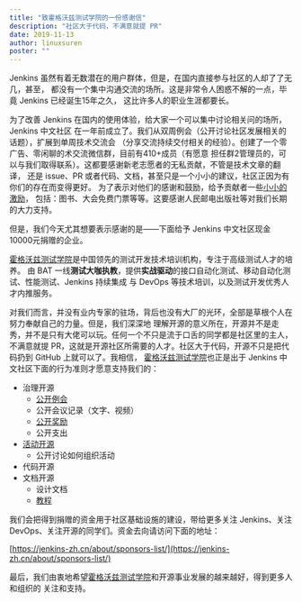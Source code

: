 ```yaml
---
title: "致霍格沃兹测试学院的一份感谢信"
description: "社区大于代码，不满意就提 PR"
date: 2019-11-13
author: linuxsuren
poster: ""
---
```


Jenkins 虽然有着无数潜在的用户群体，但是，在国内直接参与社区的人却了了无几，甚至，
都没有一个集中沟通交流的场所。这是非常令人困惑不解的一点，毕竟 Jenkins 已经诞生15年之久，
这比许多人的职业生涯都要长。

为了改善 Jenkins 在国内的使用体验，给大家一个可以集中讨论相关问的场所，Jenkins 中文社区
在一年前成立了。我们从双周例会（公开讨论社区发展相关的话题），扩展到单周技术交流会
（分享交流持续交付相关的经验）。创建了一个零广告、零闲聊的术交流微信群，目前有410+成员（有愿意
担任群2管理员的，可以与我们取得联系）。这都要感谢新老志愿者的无私贡献，不管是技术文章的翻译，
还是 issue、PR 或者代码、文档，甚至只是一个小小的建议，社区正因为有你们的存在而变得更好。
为了表示对他们的感谢和鼓励，给予贡献者一些[小小的激励](https://jenkins-zh.cn/about/star-plan/)，
包括：图书、大会免费门票等等。这要感谢人民邮电出版社等对我们长期的大力支持。

但是，我们今天尤其想要表示感谢的是——下面给予 Jenkins 中文社区现金10000元捐赠的企业。

[霍格沃兹测试学院](https://testing-studio.com)是中国领先的测试开发技术培训机构，专注于高级测试人才的培养。
由 BAT 一线**测试大咖执教**，提供**实战驱动**的接口自动化测试、移动自动化测试、性能测试、Jenkins 持续集成
与 DevOps 等技术培训，以及测试开发优秀人才内推服务。

对我们而言，并没有业内专家的驻场，背后也没有大厂的光环，全部是草根个人在努力奉献自己的力量。但是，我们深深地
理解开源的意义所在，开源并不是走秀，并不是只有大佬可以玩。任何一个不只是流于口舌的同学都是社区里的主人，
不满意就提 PR，这就是开源社区所需要的人才。社区大于代码，开源不只是把代码扔到 GitHub 上就可以了。我相信，
[霍格沃兹测试学院](https://testing-studio.com)也正是出于 Jenkins 中文社区下面的行为准则才愿意支持我们的：

* 治理开源
    * [公开例会](https://jenkins-zh.cn/meeting/)
    * 公开会议记录（文字、视频）
    * [公开奖励](https://jenkins-zh.cn/about/star-plan/)
    * 公开支出
* [活动开源](https://jenkins-zh.cn/event/)
    * 公开讨论如何组织活动
* 代码开源
* 文档开源
    * 设计文档
    * [教程](https://jenkins-zh.cn/tutorial/)

我们会把得到捐赠的资金用于社区基础设施的建设，带给更多关注 Jenkins、关注 DevOps、关注开源的同学们。资金去向请访问下面的地址：

[https://jenkins-zh.cn/about/sponsors-list/](https://jenkins-zh.cn/about/sponsors-list/)

最后，我们由衷地希望[霍格沃兹测试学院](https://testing-studio.com)和开源事业发展的越来越好，得到更多人和组织的
关注和支持。
